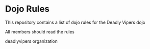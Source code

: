 Dojo Rules
==========

This repository contains a list of dojo rules for the Deadly Vipers dojo

All members should read the rules

deadlyvipers organization
